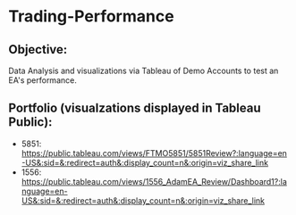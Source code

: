 # Trading-Performance

## Objective:
Data Analysis and visualizations via Tableau of Demo Accounts to test an EA's performance.

## Portfolio (visualzations displayed in Tableau Public):
- 5851: https://public.tableau.com/views/FTMO5851/5851Review?:language=en-US&:sid=&:redirect=auth&:display_count=n&:origin=viz_share_link
- 1556: https://public.tableau.com/views/1556_AdamEA_Review/Dashboard1?:language=en-US&:sid=&:redirect=auth&:display_count=n&:origin=viz_share_link
